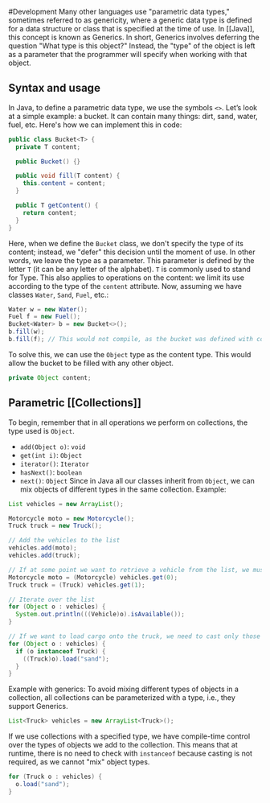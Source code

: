 #Development 
Many other languages use "parametric data types," sometimes referred to as genericity, where a generic data type is defined for a data structure or class that is specified at the time of use. In [[Java]], this concept is known as Generics.
In short, Generics involves deferring the question "What type is this object?" Instead, the "type" of the object is left as a parameter that the programmer will specify when working with that object.
## Syntax and usage
In Java, to define a parametric data type, we use the symbols `<>`. Let’s look at a simple example: a bucket. It can contain many things: dirt, sand, water, fuel, etc. Here's how we can implement this in code:
```java
public class Bucket<T> {
  private T content;

  public Bucket() {}

  public void fill(T content) {
    this.content = content;
  }

  public T getContent() {
    return content;
  }
}
```
Here, when we define the `Bucket` class, we don't specify the type of its content; instead, we "defer" this decision until the moment of use. In other words, we leave the type as a parameter. This parameter is defined by the letter `T` (it can be any letter of the alphabet). `T` is commonly used to stand for Type. This also applies to operations on the content: we limit its use according to the type of the `content` attribute.
Now, assuming we have classes `Water`, `Sand`, `Fuel`, etc.:
```java
Water w = new Water();
Fuel f = new Fuel();
Bucket<Water> b = new Bucket<>();
b.fill(w);
b.fill(f); // This would not compile, as the bucket was defined with content of type "Water".
```
To solve this, we can use the `Object` type as the content type. This would allow the bucket to be filled with any other object.
```java
private Object content;
```
## Parametric [[Collections]]
To begin, remember that in all operations we perform on collections, the type used is `Object`.
- `add(Object o)`: `void`
- `get(int i)`: `Object`
- `iterator()`: `Iterator`
- `hasNext()`: `boolean`
- `next()`: `Object`
Since in Java all our classes inherit from `Object`, we can mix objects of different types in the same collection.
Example:
```java
List vehicles = new ArrayList();

Motorcycle moto = new Motorcycle();
Truck truck = new Truck();

// Add the vehicles to the list
vehicles.add(moto);
vehicles.add(truck);

// If at some point we want to retrieve a vehicle from the list, we must cast it.
Motorcycle moto = (Motorcycle) vehicles.get(0);
Truck truck = (Truck) vehicles.get(1);

// Iterate over the list
for (Object o : vehicles) {
  System.out.println(((Vehicle)o).isAvailable());
}

// If we want to load cargo onto the truck, we need to cast only those elements in the list that are trucks. Otherwise, we would have a runtime error.
for (Object o : vehicles) {
  if (o instanceof Truck) {
    ((Truck)o).load("sand");  
  }
}
```
Example with generics:
To avoid mixing different types of objects in a collection, all collections can be parameterized with a type, i.e., they support Generics.
```java
List<Truck> vehicles = new ArrayList<Truck>();
```
If we use collections with a specified type, we have compile-time control over the types of objects we add to the collection. This means that at runtime, there is no need to check with `instanceof` because casting is not required, as we cannot "mix" object types.
```java
for (Truck o : vehicles) {
  o.load("sand");
}
```